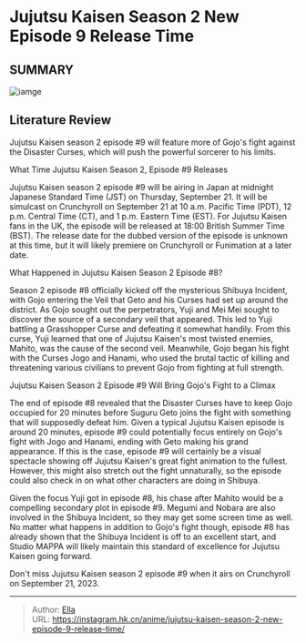 # Jujutsu Kaisen Season 2 New Episode 9 Release Time


## SUMMARY 

![iamge](https://static1.srcdn.com/wordpress/wp-content/uploads/2023/09/gojo-shocked-in-jujutsu-kaisen.jpg)

## Literature Review

Jujutsu Kaisen season 2 episode #9 will feature more of Gojo&#39;s fight against the Disaster Curses, which will push the powerful sorcerer to his limits.





 What Time Jujutsu Kaisen Season 2, Episode #9 Releases 
          




Jujutsu Kaisen season 2 episode #9 will be airing in Japan at midnight Japanese Standard Time (JST) on Thursday, September 21. It will be simulcast on Crunchyroll on September 21 at 10 a.m. Pacific Time (PDT), 12 p.m. Central Time (CT), and 1 p.m. Eastern Time (EST). For Jujutsu Kaisen fans in the UK, the episode will be released at 18:00 British Summer Time (BST). The release date for the dubbed version of the episode is unknown at this time, but it will likely premiere on Crunchyroll or Funimation at a later date.



 What Happened in Jujutsu Kaisen Season 2 Episode #8? 
          

Season 2 episode #8 officially kicked off the mysterious Shibuya Incident, with Gojo entering the Veil that Geto and his Curses had set up around the district. As Gojo sought out the perpetrators, Yuji and Mei Mei sought to discover the source of a secondary veil that appeared. This led to Yuji battling a Grasshopper Curse and defeating it somewhat handily. From this curse, Yuji learned that one of Jujutsu Kaisen&#39;s most twisted enemies, Mahito, was the cause of the second veil. Meanwhile, Gojo began his fight with the Curses Jogo and Hanami, who used the brutal tactic of killing and threatening various civilians to prevent Gojo from fighting at full strength.






 Jujutsu Kaisen Season 2 Episode #9 Will Bring Gojo&#39;s Fight to a Climax 
          

The end of episode #8 revealed that the Disaster Curses have to keep Gojo occupied for 20 minutes before Suguru Geto joins the fight with something that will supposedly defeat him. Given a typical Jujutsu Kaisen episode is around 20 minutes, episode #9 could potentially focus entirely on Gojo&#39;s fight with Jogo and Hanami, ending with Geto making his grand appearance. If this is the case, episode #9 will certainly be a visual spectacle showing off Jujutsu Kaisen&#39;s great fight animation to the fullest. However, this might also stretch out the fight unnaturally, so the episode could also check in on what other characters are doing in Shibuya.

Given the focus Yuji got in episode #8, his chase after Mahito would be a compelling secondary plot in episode #9. Megumi and Nobara are also involved in the Shibuya Incident, so they may get some screen time as well. No matter what happens in addition to Gojo&#39;s fight though, episode #8 has already shown that the Shibuya Incident is off to an excellent start, and Studio MAPPA will likely maintain this standard of excellence for Jujutsu Kaisen going forward.




Don&#39;t miss Jujutsu Kaisen season 2 episode #9 when it airs on Crunchyroll on September 21, 2023.



---

> Author: [Ella](https://instagram.hk.cn/)  
> URL: https://instagram.hk.cn/anime/jujutsu-kaisen-season-2-new-episode-9-release-time/  

